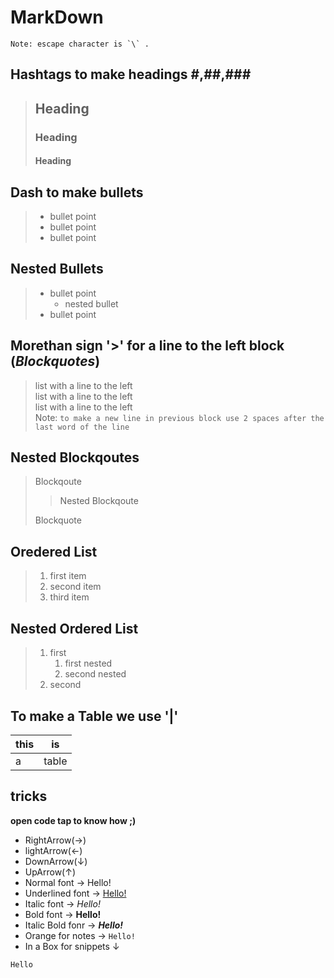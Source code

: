 # MarkDown

``Note: escape character is `\` . ``

## Hashtags to make headings #,##,###

> ## Heading
> ### Heading
> #### Heading

## Dash to make bullets

> - bullet point
> - bullet point
> - bullet point

## Nested Bullets
> - bullet point
>   - nested bullet
> - bullet point

## Morethan sign '>' for a line to the left block (*Blockquotes*)

> list with a line to the left  
> list with a line to the left  
> list with a line to the left  
> Note: `to make a new line in previous block use 2 spaces after the last word of the line`

## Nested Blockqoutes

> Blockqoute
>
>> Nested Blockqoute
>
> Blockquote

## Oredered List

> 1. first item
> 2. second item
> 3. third item

## Nested Ordered List

> 1. first  
>       1. first nested
>       2. second nested  
> 2. second

## To make a Table we use '|'

| this | is |
| ---- | -- |
| a | table |

## tricks

**open code tap to know how ;)** 

- RightArrow(&rarr;)
- lightArrow(&larr;)  
- DownArrow(&darr;)  
- UpArrow(&uarr;)
- Normal font &rarr; Hello!
- Underlined font &rarr; <u>Hello!</u>
- Italic font &rarr; *Hello!*
- Bold font  &rarr; **Hello!**
- Italic Bold fonr &rarr; ***Hello!***
- Orange for notes &rarr; `Hello!`
- In a Box for snippets &darr; 
```sh 
Hello 
```
